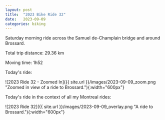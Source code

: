 ```yaml
---
layout: post
title:  "2023 Bike Ride 32"
date:   2023-09-09
categories: biking
---
```


Saturday morning ride across the Samuel de-Champlain bridge and around Brossard.

Total trip distance: 29.36 km

Moving time: 1h52

Today's ride:

![2023 Ride 32 - Zoomed In]({{ site.url }}/images/2023-09-09_zoom.png "Zoomed in view of a ride to Brossard."){:width="600px"}

Today's ride in the context of all my Montreal rides:

![2023 Ride 32]({{ site.url }}/images/2023-09-09_overlay.png "A ride to Brossard."){:width="600px"}
